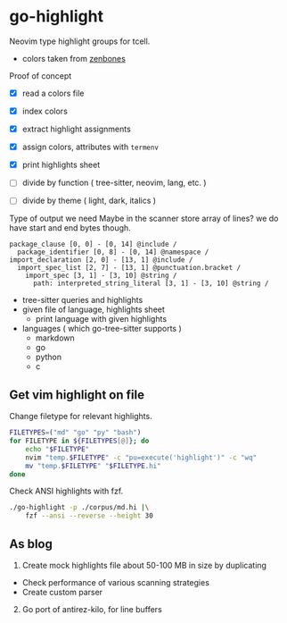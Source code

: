 # go-highlight

Neovim type highlight groups for tcell.

- colors taken from [zenbones](https://github.com/mcchrish/zenbones.nvim)

Proof of concept

- [x] read a colors file
- [x] index colors
- [x] extract highlight assignments
- [x] assign colors, attributes with `termenv`
- [x] print highlights sheet
- [ ] divide by function ( tree-sitter, neovim, lang, etc. )
- [ ] divide by theme ( light, dark, italics )


Type of output we need
Maybe in the scanner store array of lines? we do have start and end bytes though.

```
package_clause [0, 0] - [0, 14] @include /                                                                                                                        
  package_identifier [0, 8] - [0, 14] @namespace /                                                                                                                
import_declaration [2, 0] - [13, 1] @include /                                                                                                                    
  import_spec_list [2, 7] - [13, 1] @punctuation.bracket /                                                                                                        
    import_spec [3, 1] - [3, 10] @string /                                                                                                                        
      path: interpreted_string_literal [3, 1] - [3, 10] @string /  
```

- tree-sitter queries and highlights
- given file of language, highlights sheet
  - print language with given highlights
- languages ( which go-tree-sitter supports )
  - markdown
  - go
  - python
  - c

## Get vim highlight on file

Change filetype for relevant highlights.

```bash
FILETYPES=("md" "go" "py" "bash")
for FILETYPE in ${FILETYPES[@]}; do
    echo "$FILETYPE"
    nvim "temp.$FILETYPE" -c "pu=execute('highlight')" -c "wq"
    mv "temp.$FILETYPE" "$FILETYPE.hi"
done
```

Check ANSI highlights with fzf.

```bash
./go-highlight -p ./corpus/md.hi |\
    fzf --ansi --reverse --height 30
```

## As blog

1. Create mock highlights file about 50-100 MB in size by duplicating

- Check performance of various scanning strategies
- Create custom parser

2. Go port of antirez-kilo, for line buffers
